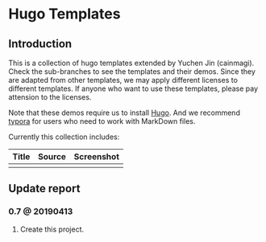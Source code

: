 # Hugo Templates

## Introduction

This is a collection of hugo templates extended by Yuchen Jin (cainmagi). Check the sub-branches to see the templates and their demos. Since they are adapted from other templates, we may apply different licenses to different templates. If anyone who want to use these templates, please pay attension to the licenses.

Note that these demos require us to install [Hugo][hugo]. And we recommend [typora][typora] for users who need to work with MarkDown files.

Currently this collection includes:

| Title | Source | Screenshot|
| ----- | ----- | ----- |
| | | |

## Update report

### 0.7 @ 20190413

1. Create this project.

[hugo]:https://gohugo.io/
[typora]:https://typora.io/